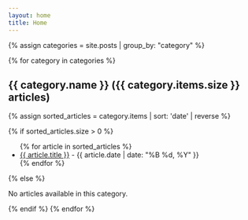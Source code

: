 ```yaml
---
layout: home
title: Home
---
```





{% assign categories = site.posts | group_by: "category" %}

{% for category in categories %}
## {{ category.name }} ({{ category.items.size }} articles)

{% assign sorted_articles = category.items | sort: 'date' | reverse %}

{% if sorted_articles.size > 0 %}
<div>
<ul>
{% for article in sorted_articles %}
    <li>
        <a href="{{ article.url }}" target="_blank" rel="noopener noreferrer">{{ article.title }}</a> - {{ article.date | date: "%B %d, %Y" }}
    </li>
{% endfor %}
</ul>
</div>
{% else %}
<p>No articles available in this category.</p>
{% endif %}
{% endfor %}



